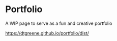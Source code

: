 # Portfolio
A WIP page to serve as a fun and creative portfolio 

https://dtgreene.github.io/portfolio/dist/

